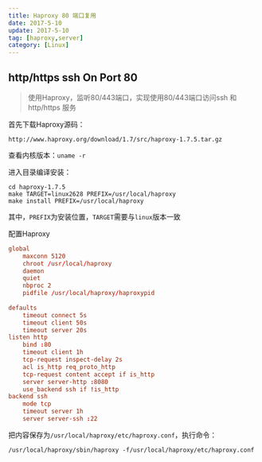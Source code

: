 ```yaml
---
title: Haproxy 80 端口复用
date: 2017-5-10
update: 2017-5-10
tag: [haproxy,server]
category: [Linux]
---
```


## http/https ssh On Port 80

> 使用Haproxy，监听80/443端口，实现使用80/443端口访问ssh 和 http/https 服务

首先下载Haproxy源码：

`http://www.haproxy.org/download/1.7/src/haproxy-1.7.5.tar.gz`

查看内核版本：`uname -r`

进入目录编译安装：

```code
cd haproxy-1.7.5
make TARGET=linux2628 PREFIX=/usr/local/haproxy
make install PREFIX=/usr/local/haproxy
```

其中，`PREFIX`为安装位置，`TARGET`需要与`linux`版本一致

配置Haproxy

```conf
global
	maxconn 5120
	chroot /usr/local/haproxy
	daemon
	quiet
	nbproc 2
	pidfile /usr/local/haproxy/haproxypid
	
defaults
	timeout connect 5s
	timeout client 50s
	timeout server 20s
listen http
	bind :80
	timeout client 1h
	tcp-request inspect-delay 2s
	acl is_http req_proto_http
	tcp-request content accept if is_http
	server server-http :8080
	use_backend ssh if !is_http
backend ssh
	mode tcp
	timeout server 1h
	server server-ssh :22
```

把内容保存为`/usr/local/haproxy/etc/haproxy.conf`，执行命令：

`/usr/local/haproxy/sbin/haproxy -f/usr/local/haproxy/etc/haproxy.conf`